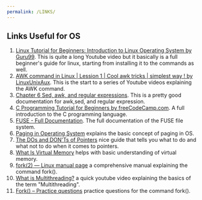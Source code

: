 ```yaml
---
permalink: /LINKS/
---
```



## Links Useful for OS

1. [Linux Tutorial for Beginners: Introduction to Linux Operating System by Guru99](https://www.youtube.com/watch?v=V1y-mbWM3B8). This is quite a long Youtube video but it basically is
a full beginner's guide for linux, starting from installing it to the commands as well.
2. [AWK command in Linux | Lession 1 | Cool awk tricks | simplest way ! by LinuxUnixAux](https://www.youtube.com/watch?v=xCpg4xirW4U). This is the start to a series of Youtube videos
explaining the AWK command.
3. [Chapter 6 Sed, awk, and regular expressions](https://eriqande.github.io/eca-bioinf-handbook/sed-awk-and-regular-expressions.html). This is a pretty good documentation for awk,sed,
and regular expression.
4. [C Programming Tutorial for Beginners by freeCodeCamp.com](https://www.youtube.com/watch?v=KJgsSFOSQv0). A full introduction to the C programming language.
5. [FUSE - Full Documentation](https://www.kernel.org/doc/html/latest/filesystems/fuse.html). The full documentation of the FUSE file system.
6. [Paging in Operating System](https://www.geeksforgeeks.org/paging-in-operating-system/) explains the basic concept of paging in OS.
7. [The DOs and DON'Ts of Pointers](http://www.tagenigma.com/cgi-bin/tutorial_pointers.pl) nice guide that tells you what to do and what not to do when it comes to pointers.
8. [What Is Virtual Memory](https://searchstorage.techtarget.com/definition/virtual-memory) helps with basic understanding of virtual memory.
9. [fork(2) — Linux manual page](https://man7.org/linux/man-pages/man2/fork.2.html) a comprehensive manual explaining the command fork().
10. [What is Multithreading?](https://www.youtube.com/watch?v=0KAGazeMZ2o) a quick youtube video explaining the basics of the term "Multithreading".
11. [Fork() – Practice questions](https://www.geeksforgeeks.org/fork-practice-questions/) practice questions for the command fork().